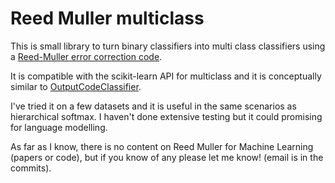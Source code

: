 # Reed Muller multiclass

This is small library to turn binary classifiers into multi class classifiers using a [Reed-Muller error correction code](https://en.wikipedia.org/wiki/Reed%E2%80%93Muller_code).

It is compatible with the scikit-learn API for multiclass and it is conceptually similar to  [OutputCodeClassifier](https://scikit-learn.org/stable/modules/multiclass.html#error-correcting-output-codes).

I've tried it on a few datasets and it is useful in the same scenarios as hierarchical softmax. I haven't done extensive testing but it could promising for language modelling.

As far as I know, there is no content on Reed Muller for Machine Learning (papers or code), but if you know of any please let me know! (email is in the commits).
